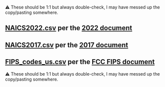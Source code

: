 ⚠️ These should be 1:1 but always double-check, I may have messed up the copy/pasting somewhere.

[NAICS2022.csv](./naics2022.csv) per the [2022 document](https://www.census.gov/naics/reference_files_tools/2022_NAICS_Manual.pdf)
---
[NAICS2017.csv](./naics2017.csv) per the [2017 document](https://www.census.gov/naics/reference_files_tools/2017_NAICS_Manual.pdf)
---
[FIPS_codes_us.csv](./fips_codes_us.csv) per the [FCC FIPS document](https://transition.fcc.gov/oet/info/maps/census/fips/fips.txt)
---

⚠️ These should be 1:1 but always double-check, I may have messed up the copy/pasting somewhere.